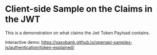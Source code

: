 # Client-side Sample on the Claims in the JWT

This is a demonstration on what claims the Jwt Token Payload contains.

Interactive demo: <https://saxobank.github.io/openapi-samples-js/authentication/token-explained/>
